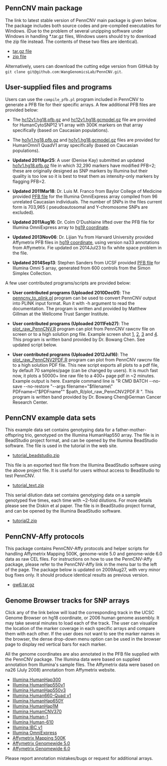 ## PennCNV main package

The link to latest stable version of PennCNV main package is given below. The package includes both source codes and pre-compiled executables for Windows. (Due to the problem of several unzipping software under Windows in handling \*.tar.gz files, Windows users should try to download the zip file instead. The contents of these two files are identical).

- [tar.gz file](https://github.com/WangGenomicsLab/PennCNV/archive/v1.0.0.tar.gz)
- [zip file](https://github.com/WangGenomicsLab/PennCNV/archive/v1.0.0.zip)

Alternatively, users can download the cutting edge version from GitHub by `git clone git@github.com:WangGenomicsLab/PennCNV.git`.

## User-supplied files and programs

Users can use the `compile_pfb.pl` program included in PennCNV to generate a PFB file for their specific arrays. A few additional PFB files are provided below:

- The [hc12v1.hg18.pfb.gz](http://www.openbioinformatics.org/penncnv/download/hc12v1.hg18.pfb.gz) and [hc12v1.hg18.gcmodel.gz](http://www.openbioinformatics.org/penncnv/download/hc12v1.hg18.gcmodel.gz) file are provided for HumanCytoSNP12 V1 array with 300K markers on that array specifically (based on Caucasian populations).

- The [ho1v1.hg18.pfb.gz](http://www.openbioinformatics.org/penncnv/download/ho1v1.hg18.pfb.gz) and [ho1v1.hg18.gcmodel.gz](http://www.openbioinformatics.org/penncnv/download/ho1v1.hg18.gcmodel.gz) files are provided for HumanOmni1 QuadV1 array specifically (based on Caucasian populations).

- **Updated 2011Apr25**: A user (Denise Kay) submitted an updated [ho1v1.hg18.pfb.gz](http://www.openbioinformatics.org/penncnv/download/ho1v1.hg18.MOD.zip) file in which 32,290 markers have modified PFB=2; these are originally designed as SNP markers by Illumina but their quality is too low so it is best to treat them as intensity-only markers by flagging PFB=2.

- **Updated 2011Mar18**: Dr. Luis M. Franco from Baylor College of Medicine provided [PFB file](http://www.openbioinformatics.org/penncnv/download/OmniExpress_hg18.pfb.gz) for the Illumina OmniExpress array compiled from 96 unrelated Caucasian individuals. The number of SNPs in the files current form is 703,965 ( pseudoautosomal and Y-chromosome SNPs are excluded).

- **Updated 2011Aug16**: Dr. Colm O'Dushlaine lifted over the PFB file for Illumina OmniExpress array to [hg19 coordinate](http://www.openbioinformatics.org/penncnv/download/OmniExpress_hg19.pfb.gz).

- **Updated 2013Nov06**: Dr. Lijian Yu from Harvard University provided Affymetrix PFB files in [hg19 coordinate](http://www.openbioinformatics.org/penncnv/download/affygw6.hg19.pfb.gz), using version na33 annotations from Affymetrix. Fie updated on 2014Jul23 to fix white space problem in the file.

- **Updated 2014Sep13**: Stephen Sanders from UCSF provided [PFB file](http://www.openbioinformatics.org/penncnv/download/YALE_Merged_PFB_hg19.pfb) for Illumina Omni 5 array, generated from 600 controls from the Simon Simplex Collection.

A few user contributed programs/scripts are provided below:

- **User contributed programs (Uploaded 2010Dec01)**: The [penncnv_to_plink.pl](http://www.openbioinformatics.org/penncnv/download/penncnv_to_plink.pl) program can be used to convert PennCNV output into PLINK input format. Run it with -h argument to read the documentation. The program is written and provided by Matthew Gillman at the Wellcome Trust Sanger Institute.

- **User contributed programs (Uploaded 2011Feb27)**: The [plot_raw_PennCNV.R](http://www.openbioinformatics.org/penncnv/download/plot_raw_PennCNV.R) program can plot from PennCNV rawcnv file on screen or to a high solution png file. Example screen shot [1](img/PennCNV_76neu_3unique_chr18.png), [2](img/PennCNV_76neu_3unique_chr22.png), [3](img/test_chr02.png) and [4](img/test_chr18.png). This program is written band provided by Dr. Bowang Chen. See updated script below.

- **User contributed programs (Uploaded 2012Jul16)**: The [plot_raw_PennCNV2PDF.R](http://www.openbioinformatics.org/penncnv/download/plot_raw_PennCNV2PDF.R) program can plot from PennCNV rawcnv file to a high solution PDF file. This new script exports all plots to a pdf file, by default 70 samples/page (can be changed by users). It is much fast now, it plots a 50000+ line raw file to a 400+ page pdf in ~2 minutes. Example output is here. Example command line is "R CMD BATCH --no-save --no-restore "--args filename=\"$filename\" PDFname=\"$PDFname\"" $path_R/plot_raw_PennCNV2PDF.R ". This program is written band provided by Dr. Bowang Chen@German Cancer Research Center.

## PennCNV example data sets

This example data set contains genotyping data for a father-mother-offspring trio, genotyped on the Illumina HumanHap550 array. The file is in BeadStudio project format, and can be opened by the Illumina BeadStudio software. The file is used in the tutorial in the web site.

- [tutorial_beadstudio.zip](http://www.openbioinformatics.org/penncnv/download/tutorial_beadstudio.zip)

This file is an exported text file from the Illumina BeadStudio software using the above project file. It is useful for users without access to BeadStudio to test PennCNV.

- [tutorial_text.zip](http://www.openbioinformatics.org/penncnv/download/tutorial_text.zip)

This serial dilution data set contains genotyping data on a sample genotyped five times, each time with ~2-fold dilutions. For more details please see the Diskin et al paper. The file is in BeadStudio project format, and can be opened by the Illumina BeadStudio software.

- [tutorial2.zip](http://www.openbioinformatics.org/penncnv/download/tutorial2.zip)
 

## PennCNV-Affy protocols

This package contains PennCNV-Affy protocols and helper scripts for handling Affymetrix Mapping 500K, genome-wide 5.0 and genome-wide 6.0 data as raw CEL files. For instructions on how to use the PennCNV-Affy package, please refer to the PennCNV-Affy link in the menu bar to the left of the page. The package below is updated on 2009Aug27, with very minor bug fixes only. It should produce identical results as previous version.

- [gw6.tar.gz](http://www.openbioinformatics.org/penncnv/download/gw6.tar.gz)
 

## Genome Browser tracks for SNP arrays

Click any of the link below will load the corresponding track in the UCSC Genome Browser on hg18 coordinate, or 2006 human genome assembly. It may take several minutes to load each of the track. The user can visualize the location of the marker coverage in each specific arrays and compare them with each other. If the user does not want to see the marker names in the browser, the dense drop-down menu option can be used in the browser page to display red vertical bars for each marker.

All the genome coordinates are also annotated in the PFB file supplied with the PennCNV package. The Illumina data were based on supplied annotation from Illumina's sample files. The Affymetrix data were based on na26 (July 2008) annotation from Affymetrix website.

- [Illumina HumanHap300](http://genome.ucsc.edu/cgi-bin/hgTracks?db=hg18&hgt.customText=http://www.openbioinformatics.org/penncnv/gbtrack/hh300.hg18.bed.gz)
- [Illumina HumanHap550v1](http://genome.ucsc.edu/cgi-bin/hgTracks?db=hg18&hgt.customText=http://www.openbioinformatics.org/penncnv/gbtrack/hh550v1.hg18.bed.gz)
- [Illumina HumanHap550v3](http://genome.ucsc.edu/cgi-bin/hgTracks?db=hg18&hgt.customText=http://www.openbioinformatics.org/penncnv/gbtrack/hh550v3.hg18.bed.gz)
- [Illumina Human660-Quad v1](http://genome.ucsc.edu/cgi-bin/hgTracks?db=hg18&hgt.customText=http://www.openbioinformatics.org/penncnv/gbtrack/hh660v1.hg18.bed.gz)
- [Illumina HumanHap650Y](http://genome.ucsc.edu/cgi-bin/hgTracks?db=hg18&hgt.customText=http://www.openbioinformatics.org/penncnv/gbtrack/hh650.hg18.bed.gz)
- [Illumina HumanHap1M](http://genome.ucsc.edu/cgi-bin/hgTracks?db=hg18&hgt.customText=http://www.openbioinformatics.org/penncnv/gbtrack/hh1m.hg18.bed.gz)
- [Illumina HumanCNV370](http://genome.ucsc.edu/cgi-bin/hgTracks?db=hg18&hgt.customText=http://www.openbioinformatics.org/penncnv/gbtrack/hc370.hg18.bed.gz)
- [Illumina Human-1](http://genome.ucsc.edu/cgi-bin/hgTracks?db=hg18&hgt.customText=http://www.openbioinformatics.org/penncnv/gbtrack/human1.hg18.bed.gz)
- [Illumina Human-610](http://genome.ucsc.edu/cgi-bin/hgTracks?db=hg18&hgt.customText=http://www.openbioinformatics.org/penncnv/gbtrack/human610.hg18.bed.gz)
- [Illumina IBC v1](http://genome.ucsc.edu/cgi-bin/hgTracks?db=hg18&hgt.customText=http://www.openbioinformatics.org/penncnv/gbtrack/ibcv1.hg18.bed.gz)
- [Illumina OmniExpress](http://genome.ucsc.edu/cgi-bin/hgTracks?db=hg18&hgt.customText=http://www.openbioinformatics.org/penncnv/gbtrack/omniexpress.bed.gz)
- [Affymetrix Mapping 500K](http://genome.ucsc.edu/cgi-bin/hgTracks?db=hg18&hgt.customText=http://www.openbioinformatics.org/penncnv/gbtrack/affy500k.hg18.bed.gz)
- [Affymetrix Genomewide 5.0](http://genome.ucsc.edu/cgi-bin/hgTracks?db=hg18&hgt.customText=http://www.openbioinformatics.org/penncnv/gbtrack/affygw5.hg18.bed.gz)
- [Affymetrix Genomewide 6.0](http://genome.ucsc.edu/cgi-bin/hgTracks?db=hg18&hgt.customText=http://www.openbioinformatics.org/penncnv/gbtrack/affygw6.hg18.bed.gz)

Please report annotation mistakes/bugs or request for additional arrays.

